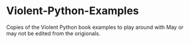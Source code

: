 # Violent-Python-Examples
Copies of the Violent Python book examples to play around with
May or may not be edited from the origionals.
